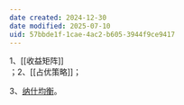 ```yaml
---
date created: 2024-12-30
date modified: 2025-07-10
uid: 57bbde1f-1cae-4ac2-b605-3944f9ce9417
---
```


1、[[收益矩阵]]  
；2、[[占优策略]]；

3、[纳什均衡](纳什均衡.md)。
